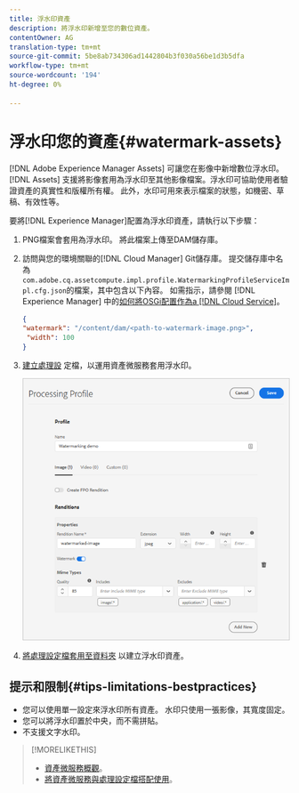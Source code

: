 ```yaml
---
title: 浮水印資產
description: 將浮水印新增至您的數位資產。
contentOwner: AG
translation-type: tm+mt
source-git-commit: 5be8ab734306ad1442804b3f030a56be1d3b5dfa
workflow-type: tm+mt
source-wordcount: '194'
ht-degree: 0%

---
```



# 浮水印您的資產{#watermark-assets}

[!DNL Adobe Experience Manager Assets] 可讓您在影像中新增數位浮水印。[!DNL Assets] 支援將影像套用為浮水印至其他影像檔案。浮水印可協助使用者驗證資產的真實性和版權所有權。 此外，水印可用來表示檔案的狀態，如機密、草稿、有效性等。

要將[!DNL Experience Manager]配置為浮水印資產，請執行以下步驟：

1. PNG檔案會套用為浮水印。 將此檔案上傳至DAM儲存庫。

1. 訪問與您的環境關聯的[!DNL Cloud Manager] Git儲存庫。 提交儲存庫中名為`com.adobe.cq.assetcompute.impl.profile.WatermarkingProfileServiceImpl.cfg.json`的檔案，其中包含以下內容。 如需指示，請參閱 [!DNL Experience Manager] 中的[如何將OSGi配置作為a [!DNL Cloud Service]](/help/implementing/deploying/configuring-osgi.md)。

   ```json
   {
   "watermark": "/content/dam/<path-to-watermark-image.png>",
    "width": 100
   }
   ```

1. [建立處理設](/help/assets/asset-microservices-configure-and-use.md#create-custom-profile) 定檔，以運用資產微服務套用浮水印。

   ![建立浮水印的資產處理設定檔](assets/watermark-processing-profile.png)

1. [將處理設定檔套用至資料夾](/help/assets/asset-microservices-configure-and-use.md#use-profiles) 以建立浮水印資產。

## 提示和限制{#tips-limitations-bestpractices}

* 您可以使用單一設定來浮水印所有資產。 水印只使用一張影像，其寬度固定。
* 您可以將浮水印置於中央，而不需拼貼。
* 不支援文字水印。

>[!MORELIKETHIS]
>
>* [資產微服務概觀](/help/assets/asset-microservices-overview.md)。
>* [將資產微服務與處理設定檔搭配使用](/help/assets/asset-microservices-configure-and-use.md)。

